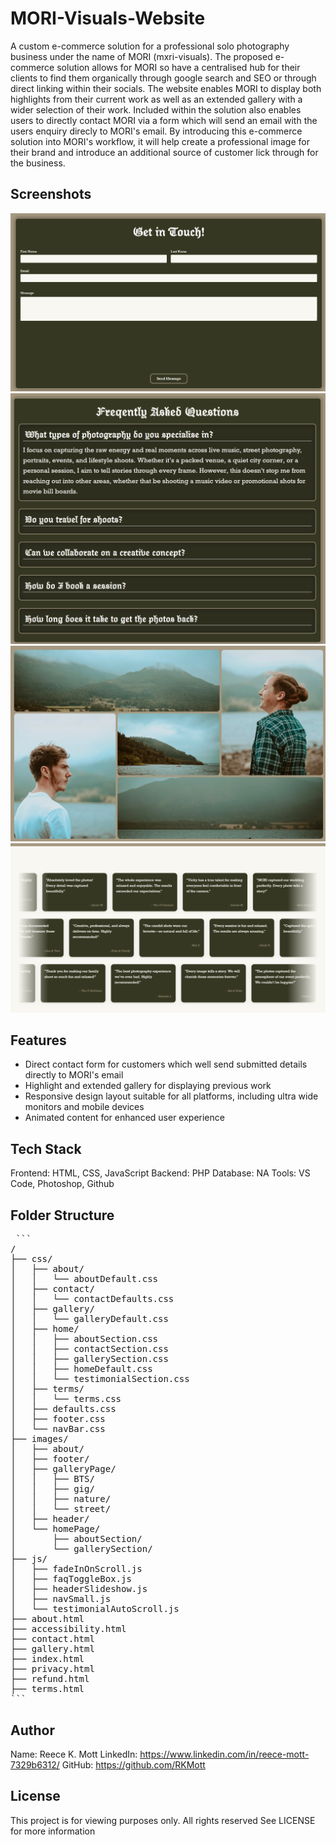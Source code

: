 # MORI-Visuals-Website

A custom e-commerce solution for a professional solo photography business under the name of MORI (mxri-visuals). The proposed e-commerce solution allows for MORI so have a centralised hub for their clients to find them organically through google search and SEO or through direct linking within their socials. The website enables MORI to display both highlights from their current work as well as an extended gallery with a wider selection of their work. Included within the solution also enables users to directly contact MORI via a form which will send an email with the users enquiry direcly to MORI's email. By introducing this e-commerce solution into MORI's workflow, it will help create a professional image for their brand and introduce an additional source of customer lick through for the business.

## Screenshots

![contact page](screenshots/contact-form.png)
![about page](screenshots/faq-section.png)
![gallery page](screenshots/gallery-grid-layout.png)
![home page](screenshots/testimonial-slideshow.png)

## Features

  -  Direct contact form for customers which well send submitted details directly to MORI's email
  -  Highlight and extended gallery for displaying previous work
  -  Responsive design layout suitable for all platforms, including ultra wide monitors and mobile devices
  -  Animated content for enhanced user experience 

## Tech Stack

Frontend: HTML, CSS, JavaScript
Backend: PHP
Database: NA
Tools: VS Code, Photoshop, Github

## Folder Structure
<pre> ```
/
├── css/
│   ├── about/
│   │   └── aboutDefault.css
│   ├── contact/
│   │   └── contactDefaults.css
│   ├── gallery/
│   │   └── galleryDefault.css
│   ├── home/
│   │   ├── aboutSection.css
│   │   ├── contactSection.css
│   │   ├── gallerySection.css
│   │   ├── homeDefault.css
│   │   └── testimonialSection.css
│   ├── terms/
│   │   └── terms.css
│   ├── defaults.css
│   ├── footer.css
│   └── navBar.css
├── images/
│   ├── about/
│   ├── footer/
│   ├── galleryPage/
│   │   ├── BTS/
│   │   ├── gig/
│   │   ├── nature/
│   │   └── street/
│   ├── header/
│   └── homePage/
│       ├── aboutSection/
│       └── gallerySection/
├── js/
│   ├── fadeInOnScroll.js
│   ├── faqToggleBox.js
│   ├── headerSlideshow.js
│   ├── navSmall.js
│   └── testimonialAutoScroll.js
├── about.html
├── accessibility.html
├── contact.html
├── gallery.html
├── index.html
├── privacy.html
├── refund.html
├── terms.html
``` </pre>

## Author
Name:      Reece K. Mott
LinkedIn:  https://www.linkedin.com/in/reece-mott-7329b6312/
GitHub:    https://github.com/RKMott

## License

This project is for viewing purposes only.
All rights reserved
See LICENSE for more information



